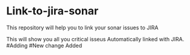 # Link-to-jira-sonar
This repository will help you to link your sonar issues to JIRA

This will show you all you critical isseus Automatically linked with JIRA.
#Adding
#New change Added
